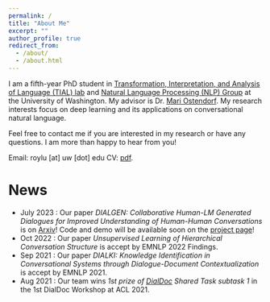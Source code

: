 ```yaml
---
permalink: /
title: "About Me"
excerpt: ""
author_profile: true
redirect_from:
  - /about/
  - /about.html
---
```


I am a fifth-year PhD student in <a href="http://tial-uw.github.io/">Transformation, Interpretation, and Analysis of Language (TIAL) lab</a> and <a href="https://nlp.washington.edu/">Natural Language Processing (NLP) Group</a> at the University of Washington. My advisor is Dr. <a href="https://people.ece.uw.edu/ostendorf/" >Mari Ostendorf</a>. My research interests focus on deep learning and its applications on conversational natural language.

Feel free to contact me if you are interested in my research or have any questions. I am more than happy to hear from you!

Email: roylu [at] uw [dot] edu
CV: <a href="files/boru_roylu.pdf" target="_blank">pdf</a>.

News
========
* July 2023 : Our paper *DIALGEN: Collaborative Human-LM Generated Dialogues for Improved Understanding of Human-Human Conversations* is on [Arxiv](https://arxiv.org/abs/2307.07047)! Code and demo will be available soon on the [project page](https://nlp.borulu.com/DialGen/)!
* Oct 2022 : Our paper *Unsupervised Learning of Hierarchical Conversation Structure* is accept by EMNLP 2022 Findings.
* Sep 2021 : Our paper *DIALKI: Knowledge Identification in Conversational Systems through Dialogue-Document Contextualization* is accept by EMNLP 2021.
* Aug 2021 : Our team wins *1st prize of [DialDoc](https://doc2dial.github.io/) Shared Task subtask 1* in the 1st DialDoc Workshop at ACL 2021.
